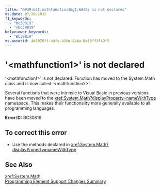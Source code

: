 ```yaml
---
title: "&#39;&lt;mathfunction1&gt;&#39; is not declared"
ms.date: 07/20/2015
f1_keywords: 
  - "bc30819"
  - "vbc30819"
helpviewer_keywords: 
  - "BC30819"
ms.assetid: 4d30785f-a8fe-438a-846a-8e15ff3f49f5
---
```

# &#39;&lt;mathfunction1&gt;&#39; is not declared
'\<mathfunction1>' is not declared. Function has moved to the System.Math class and is now called '\<mathfunction2>'.  
  
 Several functions that were intrinsic to Visual Basic in previous versions have been moved to the <xref:System.Math?displayProperty=nameWithType> namespace. This makes their functionality more generally available to all programming languages.  
  
 **Error ID:** BC30819  
  
## To correct this error  
  
- Use the methods declared in <xref:System.Math?displayProperty=nameWithType>.  
  
## See Also  
 <xref:System.Math>  
 [Programming Element Support Changes Summary](http://msdn.microsoft.com/library/0483590a-6309-449c-a2fa-effa26a03b95)

